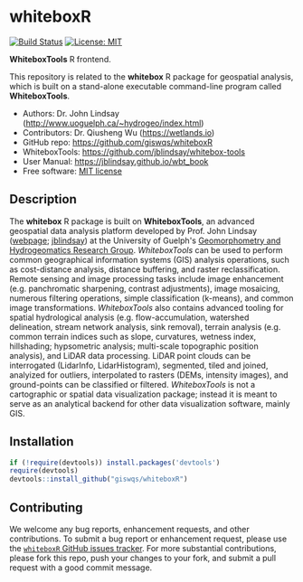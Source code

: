 # whiteboxR

[![Build Status](https://travis-ci.org/giswqs/whiteboxR.svg?branch=master)](https://travis-ci.org/giswqs/whiteboxR)
[![License: MIT](https://img.shields.io/badge/License-MIT-yellow.svg)](https://opensource.org/licenses/MIT)

**WhiteboxTools** R frontend.

This repository is related to the **whitebox** R package for geospatial analysis, which is built on a stand-alone executable command-line program called **WhiteboxTools**. 

* Authors: Dr. John Lindsay (<http://www.uoguelph.ca/~hydrogeo/index.html>)
* Contributors: Dr. Qiusheng Wu (<https://wetlands.io>)
* GitHub repo: <https://github.com/giswqs/whiteboxR>
* WhiteboxTools: <https://github.com/jblindsay/whitebox-tools>
* User Manual: <https://jblindsay.github.io/wbt_book>
* Free software: [MIT license](https://opensource.org/licenses/MIT)

## Description

The **whitebox** R package is built on **WhiteboxTools**, an advanced geospatial data analysis platform developed by Prof. John Lindsay ([webpage](http://www.uoguelph.ca/~hydrogeo/index.html); [jblindsay](https://github.com/jblindsay)) at the University of Guelph's [Geomorphometry and Hydrogeomatics Research Group](http://www.uoguelph.ca/~hydrogeo/index.html). *WhiteboxTools* can be used to perform common geographical information systems (GIS) analysis operations, such as cost-distance analysis, distance buffering, and raster reclassification. Remote sensing and image processing tasks include image enhancement (e.g. panchromatic sharpening, contrast adjustments), image mosaicing, numerous filtering operations, simple classification (k-means), and common image transformations. *WhiteboxTools* also contains advanced tooling for spatial hydrological analysis (e.g. flow-accumulation, watershed delineation, stream network analysis, sink removal), terrain analysis (e.g. common terrain indices such as slope, curvatures, wetness index, hillshading; hypsometric analysis; multi-scale topographic position analysis), and LiDAR data processing. LiDAR point clouds can be interrogated (LidarInfo, LidarHistogram), segmented, tiled and joined, analyized for outliers, interpolated to rasters (DEMs, intensity images), and ground-points can be classified or filtered. *WhiteboxTools* is not a cartographic or spatial data visualization package; instead it is meant to serve as an analytical backend for other data visualization software, mainly GIS.

## Installation

```R
if (!require(devtools)) install.packages('devtools')
require(devtools)
devtools::install_github("giswqs/whiteboxR")
```

## Contributing

We welcome any bug reports, enhancement requests, and other contributions. To submit a bug report or enhancement request, please use the [`whiteboxR` GitHub issues tracker](https://github.com/giswqs/whiteboxR/issues). For more substantial contributions, please fork this repo, push your changes to your fork, and submit a pull request with a good commit message.